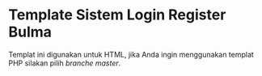 # Template Sistem Login Register Bulma
Templat ini digunakan untuk HTML, jika Anda ingin menggunakan templat PHP silakan pilih _branche master_.